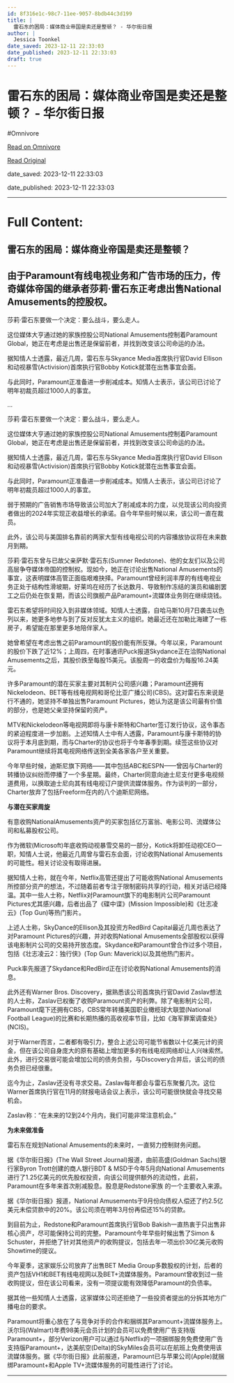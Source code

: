 ```yaml
---
id: 8f316e1c-98c7-11ee-9057-8bdb44c3d199
title: |
  雷石东的困局：媒体商业帝国是卖还是整顿？ - 华尔街日报
author: |
  Jessica Toonkel
date_saved: 2023-12-11 22:33:03
date_published: 2023-12-11 22:33:03
draft: true
---
```


# 雷石东的困局：媒体商业帝国是卖还是整顿？ - 华尔街日报
#Omnivore

[Read on Omnivore](https://omnivore.app/me/-18c5d1e9bf4)

[Read Original](https://cn.wsj.com/amp/articles/%E9%9B%B7%E7%9F%B3%E4%B8%9C%E7%9A%84%E5%9B%B0%E5%B1%80-%E5%AA%92%E4%BD%93%E5%95%86%E4%B8%9A%E5%B8%9D%E5%9B%BD%E6%98%AF%E5%8D%96%E8%BF%98%E6%98%AF%E6%95%B4%E9%A1%BF-aadd41c2)

date_saved: 2023-12-11 22:33:03

date_published: 2023-12-11 22:33:03

--- 

# Full Content: 

##  雷石东的困局：媒体商业帝国是卖还是整顿？

## 由于Paramount有线电视业务和广告市场的压力，传奇媒体帝国的继承者莎莉·雷石东正考虑出售National Amusements的控股权。

莎莉·雷石东要做一个决定：要么战斗，要么走人。

这位媒体大亨通过她的家族控股公司National Amusements控制着Paramount Global，她正在考虑是出售还是保留前者，并找到改变该公司命运的办法。

据知情人士透露，最近几周，雷石东与Skyance Media首席执行官David Ellison和动视暴雪(Activision)首席执行官Bobby Kotick就潜在出售事宜会面。

与此同时，Paramount正准备进一步削减成本。知情人士表示，该公司已讨论了明年初裁员超过1000人的事宜。

...

莎莉·雷石东要做一个决定：要么战斗，要么走人。

这位媒体大亨通过她的家族控股公司National Amusements控制着Paramount Global，她正在考虑是出售还是保留前者，并找到改变该公司命运的办法。

据知情人士透露，最近几周，雷石东与Skyance Media首席执行官David Ellison和动视暴雪(Activision)首席执行官Bobby Kotick就潜在出售事宜会面。

与此同时，Paramount正准备进一步削减成本。知情人士表示，该公司已讨论了明年初裁员超过1000人的事宜。

弱于预期的广告销售市场导致该公司加大了削减成本的力度，以兑现该公司向投资者做出的2024年实现正收益增长的承诺。自今年早些时候以来，该公司一直在裁员。

此外，该公司与美国排名靠前的两家大型有线电视公司的内容播放协议将在未来数月到期。

莎莉·雷石东曾与已故父亲萨默·雷石东(Sumner Redstone)、他的女友们以及公司高层争夺媒体帝国的控制权。现如今，她正在讨论出售National Amusements的事宜，这表明媒体高管正面临艰难抉择。Paramount曾经利润丰厚的有线电视业务正处于结构性滑坡期，好莱坞在经历了长达数月、导致制作冻结的演员和编剧罢工之后仍处在恢复期，而该公司旗舰产品Paramount+流媒体业务则在继续烧钱。

雷石东希望将时间投入到非媒体领域。知情人士透露，自哈马斯10月7日袭击以色列以来，她更多地参与到了反对反犹太主义的组织。她最近还在加勒比海建了一栋房子，希望能在那里更多地陪伴家人。

她曾希望在考虑出售之前Paramount的股价能有所反弹。今年以来，Paramount的股价下跌了近12%；上周四，在时事通讯Puck报道Skydance正在洽购National Amusements之后，其股价跌至每股15美元。该股周一的收盘价为每股16.24美元。

许多Paramount的潜在买家主要对其制片公司感兴趣；Paramount还拥有Nickelodeon、BET等有线电视网和哥伦比亚广播公司(CBS)。这对雷石东来说是行不通的，她坚持不单独出售Paramount Pictures，她认为这是该公司最有价值的部分，也是她父亲坚持保留的资产。

MTV和Nickelodeon等电视网即将与康卡斯特和Charter签订发行协议，这令事态的紧迫程度进一步加剧。上述知情人士中有人透露，Paramount与康卡斯特的协议将于本月底到期，而与Charter的协议也将于今年春季到期。续签这些协议对Paramount继续将其电视网络传送到全美各家各户至关重要。

今年早些时候，迪斯尼旗下网络——其中包括ABC和ESPN——曾因与Charter的转播协议纠纷而停播了一个多星期。最终，Charter同意向迪士尼支付更多电视频道费用，以换取迪士尼向其有线电视订户提供流媒体服务。作为谈判的一部分，Charter放弃了包括Freeform在内的八个迪斯尼网络。

**与潜在买家周旋**

有意收购NationalAmusements资产的买家包括亿万富翁、电影公司、流媒体公司和私募股权公司。

作为微软(Microsoft)年底收购动视暴雪交易的一部分，Kotick将卸任动视CEO一职，知情人士说，他最近几周曾与雷石东会面，讨论收购National Amusements的可能性。相关讨论没有取得进展。

据知情人士称，就在今年，Netflix高管还提出了可能收购National Amusements所控部分资产的想法，不过随着前者专注于限制密码共享的行动，相关对话已经降温。其中一些人士称，Netflix对Paramount旗下的电影制片公司Paramount Pictures尤其感兴趣，后者出品了《碟中谍》(Mission Impossible)和《壮志凌云》(Top Gun)等热门影片。

上述人士称，SkyDance的Ellison及其投资方RedBird Capital最近几周也表达了对Paramount Pictures的兴趣，并对收购National Amusements全部股权以获得该电影制片公司的交易持开放态度。Skydance和Paramount曾合作过多个项目，包括《壮志凌云2：独行侠》(Top Gun: Maverick)以及其他热门影片。

Puck率先报道了Skydance和RedBird正在讨论收购National Amusements的消息。

此外还有Warner Bros. Discovery，据熟悉该公司首席执行官David Zaslav想法的人士称，Zaslav已权衡了收购Paramount资产的利弊。除了电影制片公司，Paramount麾下还拥有CBS，CBS常年转播美国职业橄榄球大联盟(National Football League)的比赛和长期热播的高收视率节目，比如《海军罪案调查处》(NCIS)。

对于Warner而言，二者都有吸引力，整合上述公司可能节省数以十亿美元计的资金，但在该公司自身庞大的原有基础上增加更多的有线电视网络却让人兴味索然。此外，进行交易很可能会增加公司的债务负担，与Discovery合并后，该公司的债务负担已经很重。

迄今为止，Zaslav还没有寻求交易。Zaslav每年都会与雷石东聚餐几次。这位Warner首席执行官在11月的财报电话会议上表示，该公司可能很快就会寻找交易机会。

Zaslav称：“在未来的12到24个月内，我们可能非常注意机会。”

**为未来做准备**

雷石东在规划National Amusements的未来时，一直努力控制财务问题。

据《华尔街日报》(The Wall Street Journal)报道，由前高盛(Goldman Sachs)银行家Byron Trott创建的商人银行BDT & MSD于今年5月向National Amusements进行了1.25亿美元的优先股权投资，向该公司提供额外的流动性，此前，Paramount在多年来首次削减股息。股息是Redstone家族 的一个主要收入来源。

据《华尔街日报》报道，National Amusements于9月份向债权人偿还了约2.5亿美元未偿贷款中的20%。该公司须在明年3月份再偿还15%的贷款。

到目前为止，Redstone和Paramount首席执行官Bob Bakish一直热衷于只出售非核心资产，尽可能保持公司的完整。Paramount今年早些时候出售了Simon & Schuster，并拒绝了针对其他资产的收购提议，包括去年一项出价30亿美元收购Showtime的提议。

今年夏季，这家娱乐公司放弃了出售BET Media Group多数股权的计划，后者的资产包括VH1和BET有线电视网以及BET+流媒体服务。Paramount曾收到过一些收购提议，但在该公司看来，没有一项提议能有效降低Paramount的负债率。

据其他一些知情人士透露，这家媒体公司还拒绝了一些投资者提出的分拆其地方广播电台的要求。

Paramount将重心放在了与竞争对手的合作和捆绑其Paramount+流媒体服务上。沃尔玛(Walmart)年费98美元会员计划的会员可以免费使用广告支持版Paramount+，部分Verizon用户可以通过与Netflix的一项捆绑服务免费使用广告支持版Paramount+，达美航空(Delta)的SkyMiles会员可以在航班上免费使用该流媒体服务。据《华尔街日报》此前报道，Paramount已与苹果公司(Apple)就捆绑Paramount+和Apple TV+流媒体服务的可能性进行了讨论。

---

